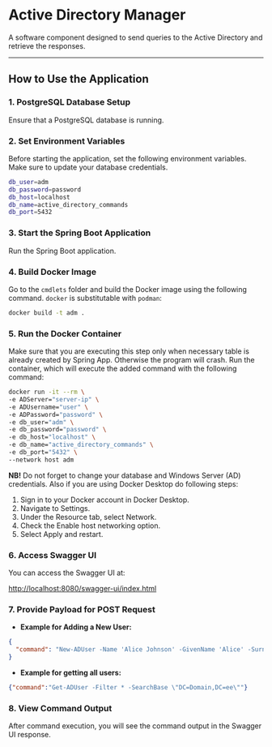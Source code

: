 # Active Directory Manager

A software component designed to send queries to the Active Directory and retrieve the responses.

---

## How to Use the Application

### 1. PostgreSQL Database Setup
Ensure that a PostgreSQL database is running.

### 2. Set Environment Variables
Before starting the application, set the following environment variables. Make sure to update your database credentials.

```bash
db_user=adm
db_password=password
db_host=localhost
db_name=active_directory_commands
db_port=5432
```
### 3. Start the Spring Boot Application
Run the Spring Boot application.

### 4. Build Docker Image
Go to the `cmdlets` folder and build the Docker image using the following command. `docker` is substitutable with `podman`:

```bash
docker build -t adm .
```

### 5. Run the Docker Container
Make sure that you are executing this step only when necessary table is already created by Spring App. Otherwise the program will crash.
Run the container, which will execute the added command with the following command:

```bash
docker run -it --rm \
-e ADServer="server-ip" \
-e ADUsername="user" \
-e ADPassword="password" \
-e db_user="adm" \
-e db_password="password" \
-e db_host="localhost" \
-e db_name="active_directory_commands" \
-e db_port="5432" \
--network host adm
```
**NB!** Do not forget to change your database and Windows Server (AD) credentials. Also if you are using Docker Desktop do following steps: 
1. Sign in to your Docker account in Docker Desktop.
2. Navigate to Settings.
3. Under the Resource tab, select Network.
4. Check the Enable host networking option.
5. Select Apply and restart.

### 6. Access Swagger UI
You can access the Swagger UI at:

[http://localhost:8080/swagger-ui/index.html](http://localhost:8080/swagger-ui/index.html)

### 7. Provide Payload for POST Request

- **Example for Adding a New User:**

```json
{
  "command": "New-ADUser -Name 'Alice Johnson' -GivenName 'Alice' -Surname 'Johnson' -SamAccountName 'ajohnson012' -UserPrincipalName 'ajohnnson02@domain.com' -Path 'CN=Users,DC=Domain,DC=ee' -AccountPassword (ConvertTo-SecureString 'ComplexP@ssw0rd4567' -AsPlainText -Force) -Enabled $true"
}
```

- **Example for getting all users:**

```json
{"command":"Get-ADUser -Filter * -SearchBase \"DC=Domain,DC=ee\""}
```


### 8. View Command Output
After command execution, you will see the command output in the Swagger UI response.
